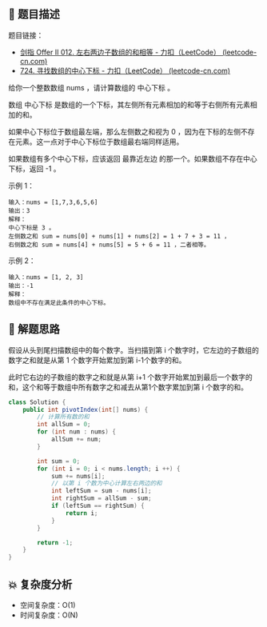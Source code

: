 ## 📃 题目描述

题目链接：

- [剑指 Offer II 012. 左右两边子数组的和相等 - 力扣（LeetCode） (leetcode-cn.com)](https://leetcode-cn.com/problems/tvdfij/)
- [724. 寻找数组的中心下标 - 力扣（LeetCode） (leetcode-cn.com)](https://leetcode-cn.com/problems/find-pivot-index/)

给你一个整数数组 nums ，请计算数组的 中心下标 。

数组 中心下标 是数组的一个下标，其左侧所有元素相加的和等于右侧所有元素相加的和。

如果中心下标位于数组最左端，那么左侧数之和视为 0 ，因为在下标的左侧不存在元素。这一点对于中心下标位于数组最右端同样适用。

如果数组有多个中心下标，应该返回 最靠近左边 的那一个。如果数组不存在中心下标，返回 -1 。

示例 1：

```
输入：nums = [1,7,3,6,5,6]
输出：3
解释：
中心下标是 3 。
左侧数之和 sum = nums[0] + nums[1] + nums[2] = 1 + 7 + 3 = 11 ，
右侧数之和 sum = nums[4] + nums[5] = 5 + 6 = 11 ，二者相等。
```

示例 2：

```
输入：nums = [1, 2, 3]
输出：-1
解释：
数组中不存在满足此条件的中心下标。
```

## 🔔 解题思路

假设从头到尾扫描数组中的每个数字。当扫描到第 i 个数字时，它左边的子数组的数字之和就是从第 1 个数字开始累加到第 i-1个数字的和。

此时它右边的子数组的数字之和就是从第 i+1 个数字开始累加到最后一个数字的和，这个和等于数组中所有数字之和减去从第1个数字累加到第 i 个数字的和。


```java
class Solution {
    public int pivotIndex(int[] nums) {
        // 计算所有数的和
        int allSum = 0;
        for (int num : nums) {
            allSum += num;
        }

        int sum = 0;
        for (int i = 0; i < nums.length; i ++) {
            sum += nums[i];
            // 以第 i 个数为中心计算左右两边的和
            int leftSum = sum - nums[i];
            int rightSum = allSum - sum;
            if (leftSum == rightSum) {
                return i;
            }
        }

        return -1;
    }
}
```

## 💥 复杂度分析

- 空间复杂度：O(1)
- 时间复杂度：O(N)

